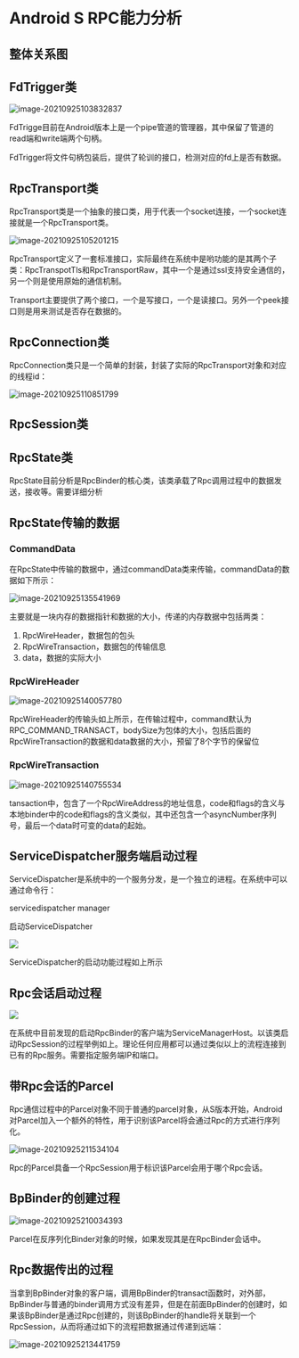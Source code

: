 # Android S RPC能力分析

## 整体关系图



## FdTrigger类

![image-20210925103832837](images/rpcbinder/image-20210925103832837.png)

FdTrigge目前在Android版本上是一个pipe管道的管理器，其中保留了管道的read端和write端两个句柄。

FdTrigger将文件句柄包装后，提供了轮训的接口，检测对应的fd上是否有数据。

## RpcTransport类

RpcTransport类是一个抽象的接口类，用于代表一个socket连接，一个socket连接就是一个RpcTransport类。

![image-20210925105201215](images/rpcbinder/image-20210925105201215.png)



RpcTransport定义了一套标准接口，实际最终在系统中是哟功能的是其两个子类：RpcTranspotTls和RpcTransportRaw，其中一个是通过ssl支持安全通信的，另一个则是使用原始的通信机制。

Transport主要提供了两个接口，一个是写接口，一个是读接口。另外一个peek接口则是用来测试是否存在数据的。

## RpcConnection类

RpcConnection类只是一个简单的封装，封装了实际的RpcTransport对象和对应的线程id：

![image-20210925110851799](images/rpcbinder/image-20210925110851799.png)



## RpcSession类

## RpcState类

RpcState目前分析是RpcBinder的核心类，该类承载了Rpc调用过程中的数据发送，接收等。需要详细分析

## RpcState传输的数据

### **CommandData**

在RpcState中传输的数据中，通过commandData类来传输，commandData的数据如下所示：

![image-20210925135541969](images/rpcbinder/image-20210925135541969.png)

主要就是一块内存的数据指针和数据的大小，传递的内存数据中包括两类：

1. RpcWireHeader，数据包的包头
2. RpcWireTransaction，数据包的传输信息
3. data，数据的实际大小

### RpcWireHeader

![image-20210925140057780](images/rpcbinder/image-20210925140057780.png)



RpcWireHeader的传输头如上所示，在传输过程中，command默认为RPC_COMMAND_TRANSACT，bodySize为包体的大小，包括后面的RpcWireTransaction的数据和data数据的大小，预留了8个字节的保留位

### RpcWireTransaction

![image-20210925140755534](images/rpcbinder/image-20210925140755534.png)



tansaction中，包含了一个RpcWireAddress的地址信息，code和flags的含义与本地binder中的code和flags的含义类似，其中还包含一个asyncNumber序列号，最后一个data时可变的data的起始。

## ServiceDispatcher服务端启动过程

ServiceDispatcher是系统中的一个服务分发，是一个独立的进程。在系统中可以通过命令行：

servicedispatcher manager

启动ServiceDispatcher

![](images/rpcbinder/rpcsession分析-ServiceDispatcher启动过程.png)

ServiceDispatcher的启动功能过程如上所示

## Rpc会话启动过程

![](images/rpcbinder/rpcsession分析-Rpc会话启动过程.png)

在系统中目前发现的启动RpcBinder的客户端为ServiceManagerHost。以该类启动RpcSession的过程举例如上。理论任何应用都可以通过类似以上的流程连接到已有的Rpc服务。需要指定服务端IP和端口。

## 带Rpc会话的Parcel

Rpc通信过程中的Parcel对象不同于普通的parcel对象，从S版本开始，Android对Parcel加入一个额外的特性，用于识别该Parcel将会通过Rpc的方式进行序列化。

![image-20210925211534104](images/rpcbinder/image-20210925211534104.png)

Rpc的Parcel具备一个RpcSession用于标识该Parcel会用于哪个Rpc会话。



## BpBinder的创建过程

![image-20210925210034393](images/rpcbinder/image-20210925210034393.png)

Parcel在反序列化Binder对象的时候，如果发现其是在RpcBinder会话中。

## Rpc数据传出的过程

当拿到BpBinder对象的客户端，调用BpBinder的transact函数时，对外部，BpBinder与普通的binder调用方式没有差异，但是在前面BpBinder的创建时，如果该BpBinder是通过Rpc创建的，则该BpBinder的handle将关联到一个RpcSession，从而将通过如下的流程把数据通过传递到远端：

![image-20210925213441759](images/rpcbinder/image-20210925213441759.png)



















